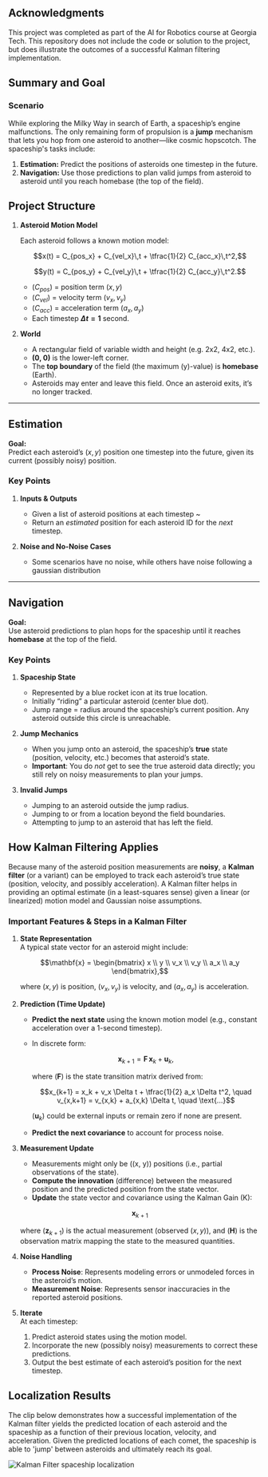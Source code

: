 ## Acknowledgments

This project was completed as part of the AI for Robotics course at Georgia Tech. This repository does not include the code or solution to the project, but does illustrate the outcomes of a successful Kalman filtering implementation.

## Summary and Goal

### Scenario
While exploring the Milky Way in search of Earth, a spaceship’s engine malfunctions. The only remaining form of propulsion is a **jump** mechanism that lets you hop from one asteroid to another—like cosmic hopscotch. The spaceship's tasks include:

1. **Estimation:** Predict the positions of asteroids one timestep in the future.  
2. **Navigation:** Use those predictions to plan valid jumps from asteroid to asteroid until you reach homebase (the top of the field).

## Project Structure

1. **Asteroid Motion Model**

   Each asteroid follows a known motion model:
   
   $$x(t) = C_{pos_x} + C_{vel_x}\,t + \tfrac{1}{2} C_{acc_x}\,t^2,$$
   
   $$y(t) = C_{pos_y} + C_{vel_y}\,t + \tfrac{1}{2} C_{acc_y}\,t^2.$$
   - $(C_{pos})$ = position term $(x, y)$
   - $(C_{vel})$ = velocity term $(v_x, v_y)$
   - $(C_{acc})$ = acceleration term $(a_x, a_y)$
   - Each timestep **$\Delta t = 1$** second.

3. **World**
   - A rectangular field of variable width and height (e.g. 2x2, 4x2, etc.).
   - **(0, 0)** is the lower-left corner.
   - The **top boundary** of the field (the maximum \(y\)-value) is **homebase** (Earth).
   - Asteroids may enter and leave this field. Once an asteroid exits, it’s no longer tracked.

---

## Estimation

**Goal:**  
Predict each asteroid’s $(x, y)$ position one timestep into the future, given its current (possibly noisy) position. 

### Key Points
1. **Inputs & Outputs**  
   - Given a list of asteroid positions at each timestep ~
   - Return an *estimated* position for each asteroid ID for the *next* timestep.

2. **Noise and No-Noise Cases**  
   - Some scenarios have no noise, while others have noise following a gaussian distribution

---

## Navigation

**Goal:**  
Use asteroid predictions to plan hops for the spaceship until it reaches **homebase** at the top of the field.

### Key Points
1. **Spaceship State**  
   - Represented by a blue rocket icon at its true location.
   - Initially “riding” a particular asteroid (center blue dot).
   - Jump range = radius around the spaceship’s current position. Any asteroid outside this circle is unreachable.

2. **Jump Mechanics**  
   - When you jump onto an asteroid, the spaceship’s **true** state (position, velocity, etc.) becomes that asteroid’s state.  
   - **Important**: You do *not* get to see the true asteroid data directly; you still rely on noisy measurements to plan your jumps.

3. **Invalid Jumps**  
   - Jumping to an asteroid outside the jump radius.
   - Jumping to or from a location beyond the field boundaries.
   - Attempting to jump to an asteroid that has left the field.
 

## How Kalman Filtering Applies

Because many of the asteroid position measurements are **noisy**, a **Kalman filter** (or a variant) can be employed to track each asteroid’s true state (position, velocity, and possibly acceleration). A Kalman filter helps in providing an optimal estimate (in a least-squares sense) given a linear (or linearized) motion model and Gaussian noise assumptions.

### Important Features & Steps in a Kalman Filter

1. **State Representation**  
   A typical state vector for an asteroid might include:
   
   $$\mathbf{x} = \begin{bmatrix} x \\ y \\ v_x \\ v_y \\ a_x \\ a_y \end{bmatrix},$$
   
   where $(x, y)$ is position, $(v_x, v_y)$ is velocity, and $(a_x, a_y)$ is acceleration.

3. **Prediction (Time Update)**
   - **Predict the next state** using the known motion model (e.g., constant acceleration over a 1-second timestep).
   - In discrete form:
     
     $$\mathbf{x}_{k+1} = \mathbf{F}\,\mathbf{x}_k + \mathbf{u}_k,$$

     where $(\mathbf{F})$ is the state transition matrix derived from:
     
     $$x_{k+1} = x_k + v_x \Delta t + \tfrac{1}{2} a_x \Delta t^2, \quad v_{x,k+1} = v_{x,k} + a_{x,k} \Delta t, \quad \text{...}$$

     $(\mathbf{u}_k)$ could be external inputs or remain zero if none are present.
   - **Predict the next covariance** to account for process noise.

4. **Measurement Update**
   - Measurements might only be \((x, y)\) positions (i.e., partial observations of the state).
   - **Compute the innovation** (difference) between the measured position and the predicted position from the state vector.
   - **Update** the state vector and covariance using the Kalman Gain \(K\):
     
   $$\mathbf{x}_{k+1}$$

     where $(\mathbf{z}_{k+1})$ is the actual measurement (observed $(x, y)$), and $(\mathbf{H})$ is the observation matrix mapping the state to the measured quantities.

5. **Noise Handling**
   - **Process Noise**: Represents modeling errors or unmodeled forces in the asteroid’s motion.
   - **Measurement Noise**: Represents sensor inaccuracies in the reported asteroid positions.

6. **Iterate**  
   At each timestep:
   1. Predict asteroid states using the motion model.
   2. Incorporate the new (possibly noisy) measurements to correct these predictions.
   3. Output the best estimate of each asteroid’s position for the next timestep.

## Localization Results

The clip below demonstrates how a successful implementation of the Kalman filter yields the predicted location of each asteroid and the spaceship as a function of their previous location, velocity, and acceleration. Given the predicted locations of each comet, the spaceship is able to 'jump' between asteroids and ultimately reach its goal.

![Kalman Filter spaceship localization](https://github.com/user-attachments/assets/37f04dd7-0f30-4f64-8e4e-d630214cfc8c)


